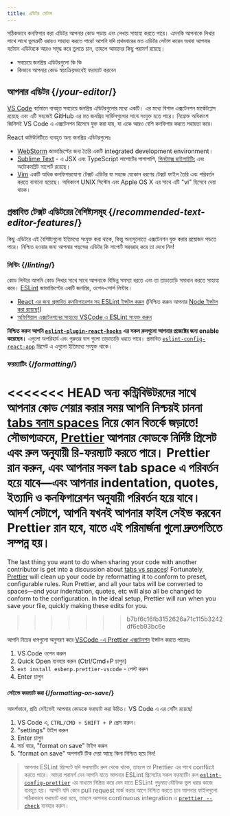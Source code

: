 ```yaml
---
title: এডিটর সেটাপ
---
```


<Intro>

সঠিকভাবে কনফিগার করা এডিটর আপনার কোড পড়ায় এবং লেখায় সাহায্য করতে পারে। এমনকি আপনাকে লিখার সাথে সাথে ভুলত্রুটি ধরায়ও সাহায্য করতে পারে! আপনি যদি প্রথমবারের মত এডিটর সেটাপ করেন অথবা আপনার বর্তমান এডিটরকে আরও সমৃদ্ধ করে তুলতে চান, তাহলে আমাদের কিছু পরামর্শ রয়েছে।

</Intro>

<YouWillLearn>

* সবচেয়ে জনপ্রিয় এডিটরগুলো কি কি
* কিভাবে আপনার কোড স্বয়ংক্রিয়ভাবেই ফরম্যাট করবেন

</YouWillLearn>

## আপনার এডিটর {/*your-editor*/}

[VS Code](https://code.visualstudio.com/) বর্তমানে ব্যবহৃত সবচেয়ে জনপ্রিয় এডিটরগুলোর মধ্যে একটি। এর মধ্যে বিশাল এক্সটেনশন মার্কেটপ্লেস রয়েছে এবং এটি সহজেই GitHub এর মত জনপ্রিয় সার্ভিসগুলোর সাথে সংযুক্ত হতে পারে। নিম্নোক্ত অধিকাংশ জিনিসই VS Code এ এক্সটেনশন হিসেবে যুক্ত করা যায়, যা একে আরও বেশি কনফিগার করতে সহায়তা করে।

React কমিউনিটিতে ব্যবহৃত অন্য জনপ্রিয় এডিটরগুলোঃ

* [WebStorm](https://www.jetbrains.com/webstorm/) জাভাস্ক্রিপ্টের জন্য তৈরি একটি integrated development environment।
* [Sublime Text](https://www.sublimetext.com/) - এ JSX এবং TypeScript সাপোর্টের পাশাপাশি, [সিনট্যাক্স হাইলাইটিং](https://stackoverflow.com/a/70960574/458193) এবং অটোকমপ্লিট সাপোর্ট রয়েছে।
* [Vim](https://www.vim.org/) একটি অধিক কনফিগারযোগ্য টেক্সট এডিটর যা সহজে যেকোন ধরণের টেক্সট ফাইল তৈরি এবং পরিবর্তন করতে বানানো হয়েছে। অধিকাংশ UNIX সিস্টেম এবং Apple OS X এর সাথে এটি "vi" হিসেবে দেয়া থাকে।

## প্রস্তাবিত টেক্সট এডিটরের বৈশিষ্ট্যসমূহ {/*recommended-text-editor-features*/}

কিছু এডিটরে এই বৈশিষ্ট্যগুলো ইতিমধ্যে সংযুক্ত করা থাকে, কিন্তু অন্যগুলোতে এক্সটেনশন যুক্ত করার প্রয়োজন পড়তে পারে। নিশ্চিত হওয়ার জন্য আপনার পছন্দের এডিটর কি সাপোর্ট সরবরাহ করে তা দেখে নিন!

### লিন্টিং {/*linting*/}

কোড লিন্টার আপনি কোড লিখার সাথে সাথে আপনাকে বিভিন্ন সমস্যা ধরতে এবং তা তাড়াতাড়ি সমাধান করতে সাহায্য করে। [ESLint](https://eslint.org/) জাভাস্ক্রিপ্টের একটি জনপ্রিয়, ওপেন-সোর্স লিন্টার। 

* [React এর জন্য প্রস্তাবিত কনফিগারেশন সহ ESLint ইন্সটল করুন](https://www.npmjs.com/package/eslint-config-react-app) (নিশ্চিত করুন আপনার [Node ইন্সটল করা রয়েছে!](https://nodejs.org/en/download/current/))
* [অফিশিয়াল এক্সটেনশনের সাহায্যে VSCode এ ESLint সংযুক্ত করুন](https://marketplace.visualstudio.com/items?itemName=dbaeumer.vscode-eslint)

**নিশ্চিত করুন আপনি [`eslint-plugin-react-hooks`](https://www.npmjs.com/package/eslint-plugin-react-hooks) এর সকল রুলগুলো আপনার প্রজেক্টের জন্য enable করেছেন।** এগুলো অপরিহার্য এবং গুরুতর বাগ গুলো তাড়াতাড়ি ধরতে পারে। প্রস্তাবিত [`eslint-config-react-app`](https://www.npmjs.com/package/eslint-config-react-app) প্রিসেট এ এগুলো ইতিমধ্যে সংযুক্ত থাকে।

### ফরম্যাটিং {/*formatting*/}

<<<<<<< HEAD
অন্য কন্ট্রিবিউটরদের সাথে আপনার কোড শেয়ার করার সময় আপনি নিশ্চয়ই চাননা [tabs বনাম spaces](https://www.google.com/search?q=tabs+vs+spaces) নিয়ে কোন বিতর্কে জড়াতে! সৌভাগ্যক্রমে, [Prettier](https://prettier.io/) আপনার কোডকে নির্দিষ্ট প্রিসেট এবং রুল অনুযায়ী রি-ফরম্যাট করতে পারে। Prettier রান করুন, এবং আপনার সকল tab space এ পরিবর্তন হয়ে যাবে—এবং আপনার indentation, quotes, ইত্যাদি ও কনফিগারেশন অনুযায়ী পরিবর্তন হয়ে যাবে। আদর্শ সেটাপে, আপনি যখনই আপনার ফাইল সেইভ করবেন Prettier রান হবে, যাতে এই পরিমার্জনা গুলো দ্রুতগতিতে সম্পন্ন হয়।
=======
The last thing you want to do when sharing your code with another contributor is get into a discussion about [tabs vs spaces](https://www.google.com/search?q=tabs+vs+spaces)! Fortunately, [Prettier](https://prettier.io/) will clean up your code by reformatting it to conform to preset, configurable rules. Run Prettier, and all your tabs will be converted to spaces—and your indentation, quotes, etc will also all be changed to conform to the configuration. In the ideal setup, Prettier will run when you save your file, quickly making these edits for you.
>>>>>>> b7bf6c16fb3152626a71c115b3242df6eb93bc6e

আপনি নিচের ধাপগুলো অনুসরণ করে [VSCode -এ Prettier এক্সটেনশন](https://marketplace.visualstudio.com/items?itemName=esbenp.prettier-vscode) ইন্সটল করতে পারেনঃ

1. VS Code ওপেন করুন
2. Quick Open ব্যবহার করুন (Ctrl/Cmd+P চাপুন)
3. `ext install esbenp.prettier-vscode` - পেস্ট করুন
4. Enter চাপুন

#### সেইভে ফরম্যাট করা {/*formatting-on-save*/}

আদর্শভাবে, প্রতি সেইভেই আপনার কোডকে ফরম্যাট করা উচিত। VS Code এ এর সেটিং রয়েছে!

1. VS Code এ, `CTRL/CMD + SHIFT + P` প্রেস করুন।
2. "settings" টাইপ করুন
3. Enter চাপুন
4. সার্চ বারে, "format on save" টাইপ করুন
5. "format on save" অপশনটি টিক দেয়া আছে কিনা নিশ্চিত হয়ে নিন!

> আপনার ESLint প্রিসেটে যদি ফরম্যাটিং রুল থেকে থাকে, তাহলে তা Prettier এর সাথে conflict করতে পারে। আমরা পরামর্শ দেব আপনি যাতে আপনার ESLint প্রিসেটের সকল ফরম্যাটিং রুল [`eslint-config-prettier`](https://github.com/prettier/eslint-config-prettier) এর মাধ্যমে নিষ্ক্রিয় করে দেন যাতে ESLint *শুধুমাত্র* যৌক্তিক ভুল ধরার কাজে ব্যবহৃত হয়। আপনি যদি কোন pull request মার্জ করার আগে নিশ্চিত করতে চান আপনার ফাইলগুলো সঠিকভাবে ফরম্যাট করা হয়ে, তাহলে আপনার continuous integration এ [`prettier --check`](https://prettier.io/docs/en/cli.html#--check) ব্যবহার করুন।
